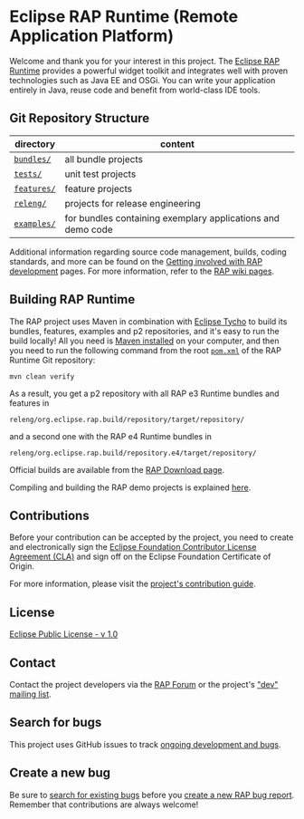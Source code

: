 Eclipse RAP Runtime (Remote Application Platform)
=================================================

Welcome and thank you for your interest in this project. The [Eclipse RAP Runtime](https://www.eclipse.org/rap/) provides a powerful widget toolkit and integrates well with proven technologies such as Java EE and OSGi. You can write your application entirely in Java, reuse code and benefit from world-class IDE tools.

Git Repository Structure
------------------------

| directory               | content                                                     |
|-------------------------|-------------------------------------------------------------|
| [`bundles/`](bundles)   | all bundle projects                                         |
| [`tests/`](tests)       | unit test projects                                          |
| [`features/`](features) | feature projects                                            |
| [`releng/`](releng)     | projects for release engineering                            |
| [`examples/`](examples) | for bundles containing exemplary applications and demo code |

Additional information regarding source code management, builds, coding standards, and more can be found on the [Getting involved with RAP development](https://www.eclipse.org/rap/getting-involved/) pages. For more information, refer to the [RAP wiki pages](https://wiki.eclipse.org/RAP/).

Building RAP Runtime
--------------------

The RAP project uses Maven in combination with [Eclipse Tycho](https://github.com/eclipse/tycho) to build its bundles, features, examples and p2 repositories, and it's easy to run the build locally! All you need is [Maven installed](https://maven.apache.org/install.html) on your computer, and then you need to run the following command from the root [`pom.xml`](./pom.xml) of the RAP Runtime Git repository:

    mvn clean verify

As a result, you get a p2 repository with all RAP e3 Runtime bundles and features in

    releng/org.eclipse.rap.build/repository/target/repository/

and a second one with the RAP e4 Runtime bundles in

    releng/org.eclipse.rap.build/repository.e4/target/repository/

Official builds are available from the [RAP Download page](https://www.eclipse.org/rap/downloads/).

Compiling and building the RAP demo projects is explained [here](releng/org.eclipse.rap.examples.build/README.md).

Contributions
-------------

Before your contribution can be accepted by the project, you need to create and electronically sign the [Eclipse Foundation Contributor License Agreement (CLA)](https://www.eclipse.org/legal/ECA.php) and sign off on the Eclipse Foundation Certificate of Origin.

For more information, please visit the [project's contribution guide](CONTRIBUTING.md).

License
-------

[Eclipse Public License - v 1.0](https://www.eclipse.org/legal/epl-v10.html)

Contact
-------

Contact the project developers via the [RAP Forum](https://www.eclipse.org/forums/eclipse.technology.rap) or the project's ["dev" mailing list](https://dev.eclipse.org/mailman/listinfo/rap-dev).

Search for bugs
---------------

This project uses GitHub issues to track [ongoing development and bugs](https://github.com/eclipse-rap/org.eclipse.rap/issues).

Create a new bug
----------------

Be sure to [search for existing bugs](https://github.com/eclipse-rap/org.eclipse.rap/issues) before you [create a new RAP bug report](https://github.com/eclipse-rap/org.eclipse.rap/issues/new/choose). Remember that contributions are always welcome!
